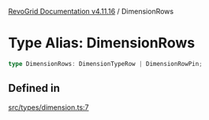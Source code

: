 [RevoGrid Documentation v4.11.16](README.md) / DimensionRows

# Type Alias: DimensionRows

```ts
type DimensionRows: DimensionTypeRow | DimensionRowPin;
```

## Defined in

[src/types/dimension.ts:7](https://github.com/revolist/revogrid/blob/763c92aaba8e74029a3eccde1c674251aae1a42c/src/types/dimension.ts#L7)
